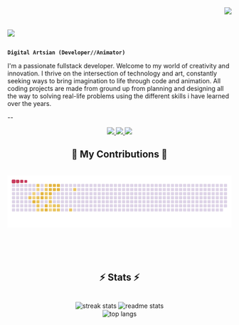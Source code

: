 <img src="https://visitor-badge.laobi.icu/badge?page_id=tewodrosAe.tewodrosAe"  align='right'/>

<h1 align="left">
    <img src="https://readme-typing-svg.herokuapp.com/?font=Georgia&weight=700&duration=1000&pause=100&color=29AE77&size=35&vCenter=true&width=500&height=70&duration=4000&lines=Hi+There!+🌟;🤹+Tewodros+Yiheyis+Here!" />
</h1>

**`Digital Artsian (Developer//Animator)`**

I'm a passionate fullstack developer. Welcome to my world of creativity and innovation. I thrive on the intersection of technology and art, constantly seeking ways to bring imagination to life through code and animation.
All coding projects are made from ground up from planning and designing all the way to solving real-life problems using the different skills i have learned over the years.

--
<!--
**tewodrosAe/tewodrosAe** is a ✨ _special_ ✨ repository because its `README.md` (this file) appears on your GitHub profile.

Here are some ideas to get you started:

- 🔭 I’m currently working on ...
- 🌱 I’m currently learning ...
- 👯 I’m looking to collaborate on ...
- 🤔 I’m looking for help with ...
- 💬 Ask me about ...
- 📫 How to reach me: ...
- 😄 Pronouns: ...
- ⚡ Fun fact: ...
-->
<div align="center"> 
  <a href="mailto:tewodrosaemiro@gmail.com">
    <img src="https://img.shields.io/badge/Gmail-030303?style=for-the-badge&logo=gmail&logoColor=red" />
  </a>
  <a href="https://www.linkedin.com/in/tewodros-yiheyis/" target="_blank">
    <img src="https://img.shields.io/badge/LinkedIn-2077B5?style=for-the-badge&logo=linkedin&logoColor=white" target="_blank" />
  </a>
  <a href="https://tewodrosae.github.io/Portfolio/" target="_blank">
     <img src="https://img.shields.io/badge/Portfolio-B73BFE?style=for-the-badge&logo=Vaadin&logoColor=white" target="_blank" /> <!-- sqlite, safari, google-chrome are other good icon options -->
  </a>
</div>

<div align="center">
  <h2>🐍 My Contributions 🐍</h2>
  <br>
  <img alt="snake eating my contributions" src="https://raw.githubusercontent.com/tewodrosAe/tewodrosAe/output/github-contribution-grid-snake.gif?color_snake=orange&color_dots=#fff,#8dbdff,#fff,#4b91f1,#3c7dd9" />
  
  <br/><br/><br/>
</div>

<h2 align="center">⚡ Stats ⚡</h2>
<br>
<div align=center>
  <img width=390 src="https://github-readme-stats.vercel.app/?user=tewodrosAe&count_private=true&theme=react&border_radius=10" alt="streak stats"/>
  <img width=390 src="https://streak-stats.demolab.com/api?username=tewodrosAe&count_private=true&show_icons=true&theme=react&rank_icon=github&border_radius=10" alt="readme stats" />
  <br/>
  <img width=325 align="center" src="https://github-readme-stats-salesp07.vercel.app/api/top-langs/?username=salesp07&hide=HTML&langs_count=8&layout=compact&theme=react&border_radius=10&size_weight=0.5&count_weight=0.5&exclude_repo=github-readme-stats" alt="top langs" />
</div>
